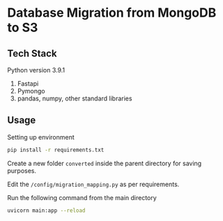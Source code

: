 # Database Migration from MongoDB to S3
## Tech Stack
Python version 3.9.1

1. Fastapi
2. Pymongo
3. pandas, numpy, other standard libraries

## Usage

Setting up environment
```bash
pip install -r requirements.txt
```

Create a new folder ```converted``` inside the parent directory for saving purposes.

Edit the ```/config/migration_mapping.py``` as per requirements.

Run the following command from the main directory
```bash
uvicorn main:app --reload
```
